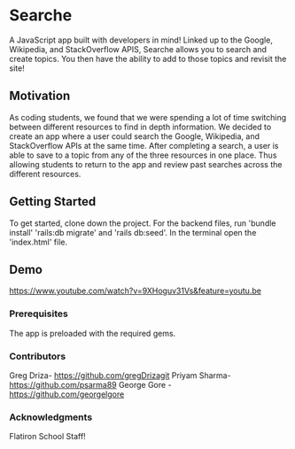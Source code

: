# Searche

A JavaScript app built with developers in mind! Linked up to the Google, Wikipedia, and StackOverflow APIS, Searche allows you to search and create topics. You then have the ability to add to those topics and revisit the site!

## Motivation

As coding students, we found that we were spending a lot of time switching between different resources to find in depth information. We decided to create an app where a user could search the Google, Wikipedia, and StackOverflow APIs at the same time. After completing a search, a user is able to save to a topic from any of the three resources in one place. Thus allowing students to return to the app and review past searches across the different resources. 

## Getting Started

To get started, clone down the project. For the backend files, run 'bundle install' 'rails:db migrate' and 'rails db:seed'. In the terminal open the 'index.html' file.

## Demo
https://www.youtube.com/watch?v=9XHoguv31Vs&feature=youtu.be

### Prerequisites

The app is preloaded with the required gems. 

### Contributors

Greg Driza- https://github.com/gregDrizagit
Priyam Sharma- https://github.com/psarma89
George Gore - https://github.com/georgelgore

### Acknowledgments

Flatiron School Staff!
